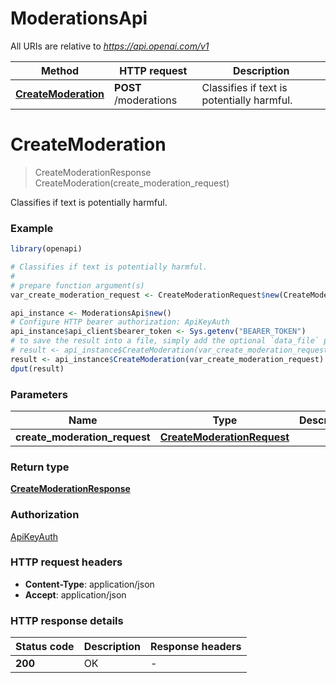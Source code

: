 # ModerationsApi

All URIs are relative to *https://api.openai.com/v1*

Method | HTTP request | Description
------------- | ------------- | -------------
[**CreateModeration**](ModerationsApi.md#CreateModeration) | **POST** /moderations | Classifies if text is potentially harmful.


# **CreateModeration**
> CreateModerationResponse CreateModeration(create_moderation_request)

Classifies if text is potentially harmful.

### Example
```R
library(openapi)

# Classifies if text is potentially harmful.
#
# prepare function argument(s)
var_create_moderation_request <- CreateModerationRequest$new(CreateModerationRequest_input$new(), CreateModerationRequest_model$new()) # CreateModerationRequest | 

api_instance <- ModerationsApi$new()
# Configure HTTP bearer authorization: ApiKeyAuth
api_instance$api_client$bearer_token <- Sys.getenv("BEARER_TOKEN")
# to save the result into a file, simply add the optional `data_file` parameter, e.g.
# result <- api_instance$CreateModeration(var_create_moderation_requestdata_file = "result.txt")
result <- api_instance$CreateModeration(var_create_moderation_request)
dput(result)
```

### Parameters

Name | Type | Description  | Notes
------------- | ------------- | ------------- | -------------
 **create_moderation_request** | [**CreateModerationRequest**](CreateModerationRequest.md)|  | 

### Return type

[**CreateModerationResponse**](CreateModerationResponse.md)

### Authorization

[ApiKeyAuth](../README.md#ApiKeyAuth)

### HTTP request headers

 - **Content-Type**: application/json
 - **Accept**: application/json

### HTTP response details
| Status code | Description | Response headers |
|-------------|-------------|------------------|
| **200** | OK |  -  |

